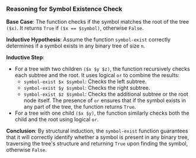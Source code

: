 ### Reasoning for Symbol Existence Check 

**Base Case**: The function checks if the symbol matches the root of the tree `($x)`. It returns `True` if `($x == $symbol)`, otherwise `False`.

**Inductive Hypothesis**: Assume the function `symbol-exist` correctly determines if a symbol exists in any binary tree of size `n`.

**Inductive Step**: 
- For a tree with two children `($x $y $z)`, the function recursively checks each subtree and the root. It uses logical `or` to combine the results:
  - `symbol-exist $x $symbol`: Checks the left subtree.
  - `symbol-exist $y $symbol`: Checks the right subtree.
  - `symbol-exist $z $symbol`: Checks the additional subtree or the root node itself.
  The presence of `or` ensures that if the symbol exists in any part of the tree, the function returns `True`.
- For a tree with one child `($x $y)`, the function similarly checks both the child and the root using logical `or`.

**Conclusion**: By structural induction, the `symbol-exist` function guarantees that it will correctly identify whether a symbol is present in any binary tree, traversing the tree's structure and returning `True` upon finding the symbol, otherwise `False`.
